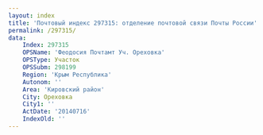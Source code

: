 ```yaml
---
layout: index
title: 'Почтовый индекс 297315: отделение почтовой связи Почты России'
permalink: /297315/
data:
    Index: 297315
    OPSName: 'Феодосия Почтамт Уч. Ореховка'
    OPSType: Участок
    OPSSubm: 298199
    Region: 'Крым Республика'
    Autonom: ''
    Area: 'Кировский район'
    City: Ореховка
    City1: ''
    ActDate: '20140716'
    IndexOld: ''
---
```

